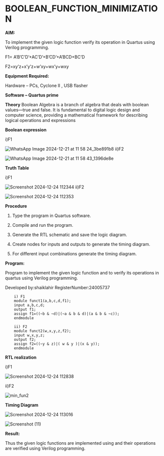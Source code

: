 # BOOLEAN_FUNCTION_MINIMIZATION

**AIM:**

To implement the given logic function verify its operation in Quartus using Verilog programming.

F1= A’B’C’D’+AC’D’+B’CD’+A’BCD+BC’D 

F2=xy’z+x’y’z+w’xy+wx’y+wxy

**Equipment Required:**

Hardware – PCs, Cyclone II , USB flasher

**Software – Quartus prime**

**Theory**
Boolean Algebra is a branch of algebra that deals with boolean values—true and false. It is fundamental to digital logic design and computer science, providing a mathematical framework for describing logical operations and expressions

**Boolean expression**

i)F1

![WhatsApp Image 2024-12-21 at 11 58 24_3be891b8](https://github.com/user-attachments/assets/54c70d85-ce42-4f68-b23b-8ce391dab067)
ii)F2

![WhatsApp Image 2024-12-21 at 11 58 43_1396de8e](https://github.com/user-attachments/assets/bd3e52e6-aa5e-424d-b373-edd650f99e34)

**Truth Table**

i)F1

![Screenshot 2024-12-24 112344](https://github.com/user-attachments/assets/0ad9c687-f8e7-45f6-b0a3-eb0d7cd72675)
ii)F2

![Screenshot 2024-12-24 112353](https://github.com/user-attachments/assets/02176ea0-62b6-4c7a-a00a-af18fa1cc6bb)


**Procedure**

1.	Type the program in Quartus software.

2.	Compile and run the program.

3.	Generate the RTL schematic and save the logic diagram.

4.	Create nodes for inputs and outputs to generate the timing diagram.

5.	For different input combinations generate the timing diagram.


**Program:**

Program to implement the given logic function and to verify its operations in quartus using Verilog programming. 

Developed by:shaiklahir 
RegisterNumber:24005737
        
        i) F1
        module funct1(a,b,c,d,f1);
        input a,b,c,d;
        output f1;
        assign f1=((~b & ~d)|(~a & b & d)|(a & b & ~c));
        endmodule
        
        ii) F2
        module funct2(w,x,y,z,f2);
        input w,x,y,z;
        output f2;
        assign f2=((~y & z)|( w & y )|(x & y));
        endmodule


**RTL realization**


i)F1

![Screenshot 2024-12-24 112838](https://github.com/user-attachments/assets/0f7b5558-515b-4b74-adbf-d965adb12e33)

ii)F2

![min_fun2](https://github.com/user-attachments/assets/bd01644a-847b-4838-820f-f2c20da19697)


**Timing Diagram**


![Screenshot 2024-12-24 113016](https://github.com/user-attachments/assets/0459f26a-c585-4628-a721-0776cc0fa2cd)


![Screenshot (11)](https://github.com/user-attachments/assets/8f2b9c82-90ce-4e93-a567-4e42219dbd35)

**Result:**

Thus the given logic functions are implemented using and their operations are verified using Verilog programming.

